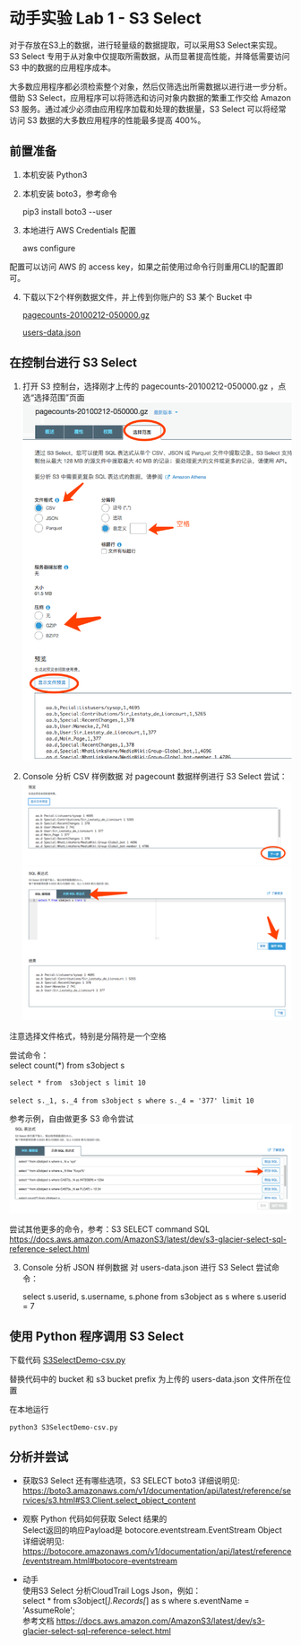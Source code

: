 # 动手实验 Lab 1 - S3 Select

对于存放在S3上的数据，进行轻量级的数据提取，可以采用S3 Select来实现。S3 Select 专用于从对象中仅提取所需数据，从而显著提高性能，并降低需要访问 S3 中的数据的应用程序成本。

大多数应用程序都必须检索整个对象，然后仅筛选出所需数据以进行进一步分析。借助 S3 Select，应用程序可以将筛选和访问对象内数据的繁重工作交给 Amazon S3 服务。通过减少必须由应用程序加载和处理的数据量，S3 Select 可以将经常访问 S3 数据的大多数应用程序的性能最多提高 400%。


## 前置准备
1. 本机安装 Python3

2. 本机安装 boto3，参考命令

    pip3 install boto3 --user

3. 本地进行 AWS Credentials 配置

    aws configure

配置可以访问 AWS 的 access key，如果之前使用过命令行则重用CLI的配置即可。

4. 下载以下2个样例数据文件，并上传到你账户的 S3 某个 Bucket 中

    [pagecounts-20100212-050000.gz](./sample-data/pagecounts-20100212-050000.gz)

    [users-data.json](./sample-data/users-data.json)

## 在控制台进行 S3 Select

1. 打开 S3 控制台，选择刚才上传的 pagecounts-20100212-050000.gz ，点选“选择范围”页面
![在控制台进行S3 Select](./img/img1.png)

2. Console 分析 CSV 样例数据
对 pagecount 数据样例进行 S3 Select 尝试：
![下一步](./img/img2.png)
![SQL](./img/img3.png)

注意选择文件格式，特别是分隔符是一个空格

尝试命令：  
    select count(*) from s3object s

    select * from  s3object s limit 10

    select s._1, s._4 from s3object s where s._4 = '377' limit 10

参考示例，自由做更多 S3 命令尝试
![示例](./img/img4.png)

尝试其他更多的命令，参考：S3 SELECT command SQL
https://docs.aws.amazon.com/AmazonS3/latest/dev/s3-glacier-select-sql-reference-select.html



3. Console 分析 JSON 样例数据
对 users-data.json 进行 S3 Select
尝试命令：

    select s.userid, s.username, s.phone from s3object as s where s.userid = 7

## 使用 Python 程序调用 S3 Select

下载代码 [S3SelectDemo-csv.py](./S3SelectDemo-csv.py) 

替换代码中的 bucket 和 s3 bucket prefix 为上传的 users-data.json 文件所在位置 

在本地运行  

    python3 S3SelectDemo-csv.py

## 分析并尝试

* 获取S3 Select 还有哪些选项，S3 SELECT boto3 详细说明见:  
https://boto3.amazonaws.com/v1/documentation/api/latest/reference/services/s3.html#S3.Client.select_object_content

* 观察 Python 代码如何获取 Select 结果的  
Select返回的响应Payload是 botocore.eventstream.EventStream Object 详细说明见:
https://botocore.amazonaws.com/v1/documentation/api/latest/reference/eventstream.html#botocore-eventstream

* 动手  
使用S3 Select 分析CloudTrail Logs Json，例如：  
        select * from s3object[*].Records[*] as s where s.eventName = 'AssumeRole';  
参考文档
https://docs.aws.amazon.com/AmazonS3/latest/dev/s3-glacier-select-sql-reference-select.html